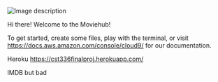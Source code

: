 

![Image description](https://cdn.discordapp.com/attachments/645063882951622696/651264150160539648/logo.png) 

Hi there! Welcome to the Moviehub!

To get started, create some files, play with the terminal,
or visit https://docs.aws.amazon.com/console/cloud9/ for our documentation.

Heroku
https://cst336finalproj.herokuapp.com/

IMDB but bad


